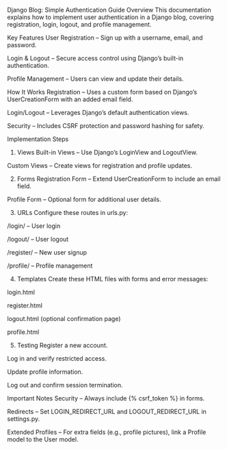 Django Blog: Simple Authentication Guide
Overview
This documentation explains how to implement user authentication in a Django blog, covering registration, login, logout, and profile management.

Key Features
User Registration – Sign up with a username, email, and password.

Login & Logout – Secure access control using Django’s built-in authentication.

Profile Management – Users can view and update their details.

How It Works
Registration – Uses a custom form based on Django’s UserCreationForm with an added email field.

Login/Logout – Leverages Django’s default authentication views.

Security – Includes CSRF protection and password hashing for safety.

Implementation Steps
1. Views
Built-in Views – Use Django’s LoginView and LogoutView.

Custom Views – Create views for registration and profile updates.

2. Forms
Registration Form – Extend UserCreationForm to include an email field.

Profile Form – Optional form for additional user details.

3. URLs
Configure these routes in urls.py:

/login/ – User login

/logout/ – User logout

/register/ – New user signup

/profile/ – Profile management

4. Templates
Create these HTML files with forms and error messages:

login.html

register.html

logout.html (optional confirmation page)

profile.html

5. Testing
Register a new account.

Log in and verify restricted access.

Update profile information.

Log out and confirm session termination.

Important Notes
Security – Always include {% csrf_token %} in forms.

Redirects – Set LOGIN_REDIRECT_URL and LOGOUT_REDIRECT_URL in settings.py.

Extended Profiles – For extra fields (e.g., profile pictures), link a Profile model to the User model.